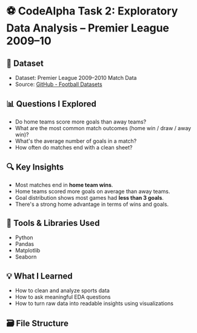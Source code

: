 # ⚽ CodeAlpha Task 2: Exploratory Data Analysis – Premier League 2009–10

## 📁 Dataset
- Dataset: Premier League 2009–2010 Match Data
- Source: [GitHub - Football Datasets](https://github.com/datasets/football-datasets)

## 📊 Questions I Explored
- Do home teams score more goals than away teams?
- What are the most common match outcomes (home win / draw / away win)?
- What's the average number of goals in a match?
- How often do matches end with a clean sheet?

## 🔍 Key Insights
- Most matches end in **home team wins**.
- Home teams scored more goals on average than away teams.
- Goal distribution shows most games had **less than 3 goals**.
- There's a strong home advantage in terms of wins and goals.

## 🧰 Tools & Libraries Used
- Python
- Pandas
- Matplotlib
- Seaborn

## 💡 What I Learned
- How to clean and analyze sports data
- How to ask meaningful EDA questions
- How to turn raw data into readable insights using visualizations

## 🗃️ File Structure
